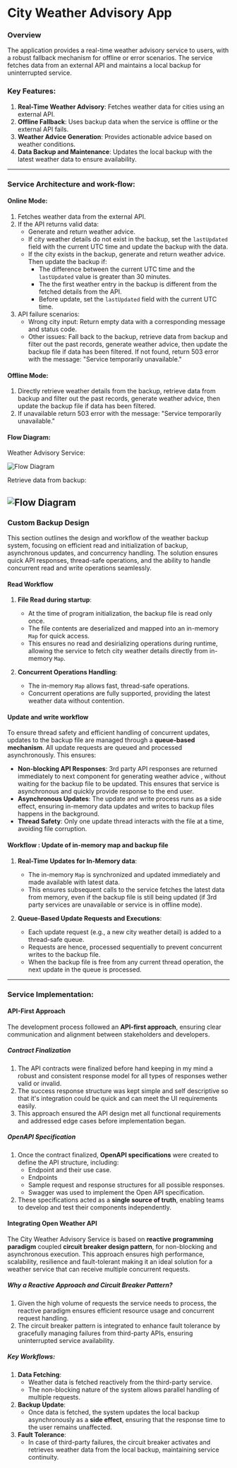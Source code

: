 # City Weather Advisory App

### Overview

The application provides a real-time weather advisory service to users, with a robust fallback mechanism for offline or error scenarios. The service fetches data from an external API and maintains a local backup for uninterrupted service.


### Key Features:
1. **Real-Time Weather Advisory**: Fetches weather data for cities using an external API.
2. **Offline Fallback**: Uses backup data when the service is offline or the external API fails.
3. **Weather Advice Generation**: Provides actionable advice based on weather conditions.
4. **Data Backup and Maintenance**: Updates the local backup with the latest weather data to ensure availability.

---

### Service Architecture and work-flow:

#### Online Mode:
1. Fetches weather data from the external API.
2. If the API returns valid data:
   - Generate and return weather advice. 
   - If city weather details do not exist in the backup, set the `lastUpdated` field with the current UTC time and update the backup with the data.
   - If the city exists in the backup, generate and return weather advice. Then update the backup if:
     - The difference between the current UTC time and the `lastUpdated` value is greater than 30 minutes.
     - The the first weather entry in the backup is different from the fetched details from the API.
     - Before update, set the `lastUpdated` field with the current UTC time.
3. API failure scenarios:
   - Wrong city input: Return empty data with a corresponding message and status code.
   - Other issues: Fall back to the backup, retrieve data from backup and filter out the past records, generate weather advice, then update the backup file if data has been filtered. If       not found, return 503 error with the message: "Service temporarily unavailable."

#### Offline Mode:
1. Directly retrieve weather details from the backup, retrieve data from backup and filter out the past records, generate weather advice, then update the backup file if data has been 
   filtered. 
2. If unavailable return 503 error with the message: "Service temporarily unavailable."

#### Flow Diagram:
Weather Advisory Service:

![Flow Diagram](https://mermaid.ink/img/pako:eNp9k0tz2jAUhf_KHS26AsZgzMOLZHiEQhJIJkA7rWGh2hfQ1JaoLJFSzH-vLENCZkoX9tjSd885upIOJBQREp-sJd1uYNZfcIBOMFVUqiWUyzfQDUYpPPGYcYSxYW-XOdLN57JvmGbQCwaowg18Rao2KKFPFYWVFAl0nkcX8ERkcB-8oJIMd3iBdWn4U28NmbM9a9o_GFNTDi-YbgVPEb7QmEW3xxzpv3vfBZ-Ro6QK3-w70Y6FuHwHc99BMKQ8ihFGfJcLWW150j4531nnUZ5QS_4vvfwZWWoYzLfRpWuxBmArk_iXZhIjWzGwdGbaqXQKPtSdegbPZ4vLEJBgmtI1Qhl6TO1hIhQMhObRKV2h9P_-AdzbFU91GBq1DB6utedK4YCyWEvM4PEc0XNcmKK0NTNMtkJSyeI9zDndGZj-iM_tK94PNub4ahNzZmiZSb7FjzRVULQyghtwHRgzrhWmIOTHA9VnqxVK5Ko4AxObdya1CfsUTFF9lHplagM9LfMCmM96MGMJwqfT_Hm3LDXBV-uwPC-ClEiCMqEsMtfiYEeJyZHggvjmM8IV1bFakAU_GpRqJaZ7HhJfmTAlIoVeb4i_onFq_rT16zNqrlfyNrql_LsQybkEI6aEHBf30F5HixD_QH4Tv9ZoVmperdlquY7X9qpOs0T2xC97XqvScJv1lus69Xbdqx5L5I9VrVUadbdWbVe9ttOseW3XO_4FWhFDqw?type=png)

Retrieve data from backup:

![Flow Diagram](https://mermaid.ink/img/pako:eNpNUs93mkAQ_lfm7aEn9YkKEg7pa0zTeGgPTXtoJIeRHWUrsLxl1tao_3sH0KRcmB2-H_Mtc1SZ1aQStXVY5_DjPq1AnufVE6PjFxgOb_vOp9V3YmdoT6CRETbOlrDGbOfrDgV3x2UDmeED_CHknBxoYjRFA7iXF64LAlNdKB_PvepdSz39ouYEi9WDKVho1jM0jMXFaAiOSiu2NTYsdWadbgawI6oh885RxfABNp69o-tnePlf_ps9wUM7vncVYAVU1jKlXf-mjAXYQxddCHhcfaGKHDIJUoteR7omQr03GV3VH1vK8rjIKduB2byZZ9bLTDlKlWO1JQ21ldH7a-sySvqUl-_ZP69-1rr1vBr1t9SipWc4v_BEqlW5-KuBKsmVaLT8v2PbS5WwS0pVIqWmDfqCU5VWZ4GiZ_t0qDKVsPM0UM76ba6SDRaNnHznf29Q9qB869ZYPVtbXimkDVv3tV-Ybm86iEqO6q9Kgnk4moTBOIzGN7NoHIcDdVDJcDKJRlEUB9NoOr-ZRJPp7DxQr51qMIrH4SyOg_l0Ho7jIAzP_wBg2NVQ?type=png)
---

### Custom Backup Design

This section outlines the design and workflow of the weather backup system, focusing on efficient read and initialization of backup, asynchronous updates, and concurrency handling. The solution ensures quick API responses, thread-safe operations, and the ability to handle concurrent read and write operations seamlessly.

#### Read Workflow

1. **File Read during startup**: 
   - At the time of program initialization, the backup file is read only          once.
   - The file contents are deserialized and mapped into an in-memory `Map`        for quick access.
   - This ensures no read and desirializing operations during runtime,            allowing the service to fetch city weather details directly from             in-memory `Map`.

2. **Concurrent Operations Handling**:
   - The in-memory `Map` allows fast, thread-safe operations.
   - Concurrent operations are fully supported, providing the latest weather      data without contention.

#### Update and write workflow

To ensure thread safety and efficient handling of concurrent updates, updates to the backup file are managed through a **queue-based mechanism**. All update requests are queued and processed asynchronously. This ensures:

- **Non-blocking API Responses**: 3rd party API responses are returned         immediately to next component for generating weather advice ,                without waiting for the backup file to be updated. This ensures that         service is asynchronous and quickly provide response to the end user.
- **Asynchronous Updates**: The update and write process runs as a side        effect, ensuring in-memory data updates and writes to backup files happens   in the background.
- **Thread Safety**: Only one update thread interacts with the file at a time, avoiding file corruption.

#### Workflow : Update of in-memory map and backup file

1. **Real-Time Updates for In-Memory data**:
   - The in-memory `Map` is synchronized and updated immediately and made available with latest data.
   - This ensures subsequent calls to the service fetches the latest data from memory, even if the backup file is still being updated (if 3rd party services are unavailable or service is in offline mode).

2. **Queue-Based Update Requests and Executions**:
   - Each update request (e.g., a new city weather detail) is added to a thread-safe queue.
   - Requests are hence, processed sequentially to prevent concurrent writes to the backup file.
   - When the backup file is free from any current thread operation, the next update in the queue is processed.
---

### Service Implementation:

#### API-First Approach

The development process followed an **API-first approach**, ensuring clear communication and alignment between stakeholders and developers.

##### Contract Finalization

1. The API contracts were finalized before hand keeping in my mind a             robust and consistent response model for all types of responses wether        valid or invalid.  
2. The success response structure was kept simple and self descriptive so that     it's integration could be quick and can meet the UI requirements easily. 
3. This approach ensured the API design met all functional requirements and       addressed edge cases before implementation began.

##### OpenAPI Specification

1. Once the contract finalized, **OpenAPI specifications** were created to       define the API structure, including:
      - Endpoint and their use case.
      - Endpoints
      - Sample request and response structures for all possible responses.
      - Swagger was used to implement the Open API specification.
2. These specifications acted as a **single source of truth**, enabling teams to develop and test their components independently.

#### Integrating Open Weather API

The City Weather Advisory Service is based on **reactive programming paradigm** coupled **circuit breaker design pattern**, for non-blocking and asynchronous execution. This approach ensures high performance, scalability, resilience and fault-tolerant making it an ideal solution for a weather service that can receive multiple concurrent requests.

##### Why a Reactive Approach and Circuit Breaker Pattern?

1. Given the high volume of requests the service needs to process, the           reactive paradigm ensures efficient resource usage and concurrent request     handling. 
2. The circuit breaker pattern is integrated to enhance fault tolerance by       gracefully managing failures from third-party APIs, ensuring uninterrupted    service availability.

##### Key Workflows:
1. **Data Fetching**:
   - Weather data is fetched reactively from the third-party service.
   - The non-blocking nature of the system allows parallel handling of multiple requests.
2. **Backup Update**:
   - Once data is fetched, the system updates the local backup asynchronously as a **side effect**, ensuring that the response time to the user remains unaffected.
3. **Fault Tolerance**:
   - In case of third-party failures, the circuit breaker activates and retrieves weather data from the local backup, maintaining service continuity.

